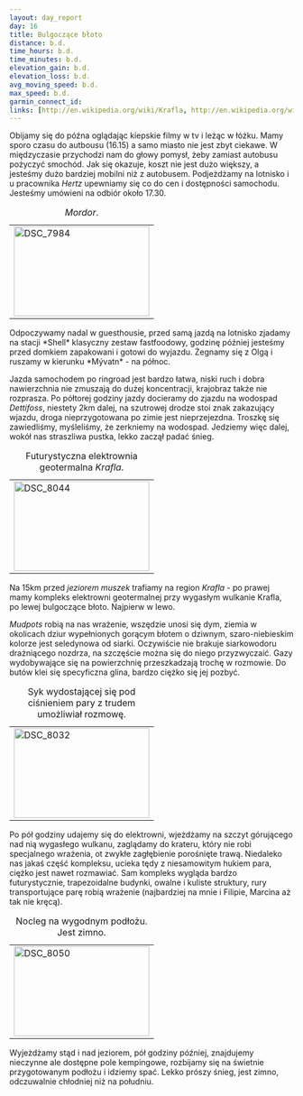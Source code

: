 ```yaml
---
layout: day_report
day: 16
title: Bulgoczące błoto
distance: b.d.
time_hours: b.d.
time_minutes: b.d.
elevation_gain: b.d.
elevation_loss: b.d.
avg_moving_speed: b.d.
max_speed: b.d.
garmin_connect_id:
links: [http://en.wikipedia.org/wiki/Krafla, http://en.wikipedia.org/wiki/Geothermal_power_in_Iceland, http://en.wikipedia.org/wiki/Dettifoss]
---
```


Obijamy się do późna oglądając kiepskie filmy w tv i leżąc w łóżku. Mamy sporo
czasu do autbousu (16.15) a samo miasto nie jest zbyt ciekawe. W międzyczasie
przychodzi nam do głowy pomysł, żeby zamiast autobusu pożyczyć smochód. Jak się
okazuje, koszt nie jest dużo większy, a jesteśmy dużo bardziej mobilni niż z
autobusem. Podjeżdżamy na lotnisko i u pracownika *Hertz* upewniamy się co do
cen i dostępności samochodu. Jesteśmy umówieni na odbiór około 17.30.

<table class="image left">
  <caption><em>Mordor</em>.</caption>
  <tr>
    <td>
      <a href="http://www.flickr.com/photos/michalbugno/4644364283/sizes/l" title="DSC_7984 by Michal Bugno, on Flickr"><img src="http://farm5.static.flickr.com/4031/4644364283_b62cbb2af7_m.jpg" width="240" height="159" alt="DSC_7984" /></a>
    </td>
  </tr>
</table>
Odpoczywamy nadal w guesthousie, przed samą jazdą na lotnisko zjadamy na stacji
*Shell* klasyczny zestaw fastfoodowy, godzinę później jesteśmy przed domkiem
zapakowani i gotowi do wyjazdu. Żegnamy się z Olgą i ruszamy w kierunku *Mývatn*
- na północ.

Jazda samochodem po ringroad jest bardzo łatwa, niski ruch i dobra nawierzchnia
nie zmuszają do dużej koncentracji, krajobraz także nie rozprasza. Po półtorej
godziny jazdy docieramy do zjazdu na wodospad *Dettifoss*, niestety 2km dalej,
na szutrowej drodze stoi znak zakazujący wjazdu, droga nieprzygotowana po zimie
jest nieprzejezdna. Troszkę się zawiedliśmy, myśleliśmy, że zerkniemy na
wodospad. Jedziemy więc dalej, wokół nas straszliwa pustka, lekko zaczął padać
śnieg.
<table class="image right">
  <caption>Futurystyczna elektrownia geotermalna <em>Krafla</em>.</caption>
  <tr>
    <td>
      <a href="http://www.flickr.com/photos/michalbugno/4644987504/sizes/l" title="DSC_8044 by Michal Bugno, on Flickr"><img src="http://farm4.static.flickr.com/3400/4644987504_8f9e88b3d4_m.jpg" width="240" height="159" alt="DSC_8044" /></a>
    </td>
  </tr>
</table>

Na 15km przed *jeziorem muszek* trafiamy na region *Krafla* - po prawej mamy
kompleks elektrowni geotermalnej przy wygasłym wulkanie Krafla, po lewej
bulgoczące błoto. Najpierw w lewo.

*Mudpots* robią na nas wrażenie, wszędzie unosi się dym, ziemia w okolicach
dziur wypełnionych gorącym błotem o dziwnym, szaro-niebieskim kolorze jest
seledynowa od siarki. Oczywiście nie brakuje siarkowodoru drażniącego nozdrza,
na szczęście można się do niego przyzwyczaić. Gazy wydobywające się na
powierzchnię przeszkadzają trochę w rozmowie. Do butów klei się specyficzna
glina, bardzo ciężko się jej pozbyć.
<table class="image right">
  <caption>Syk wydostającej się pod ciśnieniem pary z trudem umożliwiał
  rozmowę.</caption>
  <tr>
    <td>
      <a href="http://www.flickr.com/photos/michalbugno/4644985646/sizes/l" title="DSC_8032 by Michal Bugno, on Flickr"><img src="http://farm5.static.flickr.com/4058/4644985646_399c353a6a_m.jpg" width="240" height="159" alt="DSC_8032" /></a>
    </td>
  </tr>
</table>

Po pół godziny udajemy się do elektrowni, wjeżdżamy na szczyt górującego nad nią
wygasłego wulkanu, zaglądamy do krateru, który nie robi specjalnego wrażenia, ot
zwykłe zagłębienie porośnięte trawą. Niedaleko nas jakaś część kompleksu, ucieka
tędy z niesamowitym hukiem para, ciężko jest nawet rozmawiać. Sam kompleks
wygląda bardzo futurystycznie, trapezoidalne budynki, owalne i kuliste struktury,
rury transportujące parę robią wrażenie (najbardziej na mnie i Filipie, Marcina
aż tak nie kręcą).
<table class="image left">
  <caption>Nocleg na wygodnym podłożu. Jest zimno.</caption>
  <tr>
    <td>
      <a href="http://www.flickr.com/photos/michalbugno/4644371975/sizes/l" title="DSC_8050 by Michal Bugno, on Flickr"><img src="http://farm5.static.flickr.com/4021/4644371975_71d12c634c_m.jpg" width="240" height="159" alt="DSC_8050" /></a>
    </td>
  </tr>
</table>

Wyjeżdżamy stąd i nad jeziorem, pół godziny później, znajdujemy nieczynne ale
dostępne pole kempingowe, rozbijamy się na świetnie przygotowanym podłożu i
idziemy spać. Lekko prószy śnieg, jest zimno, odczuwalnie chłodniej niż na
południu.
